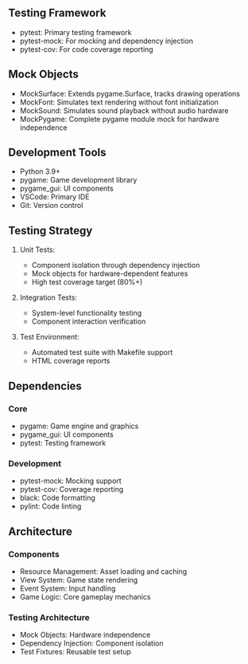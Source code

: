 ## Testing Framework
- pytest: Primary testing framework
- pytest-mock: For mocking and dependency injection
- pytest-cov: For code coverage reporting

## Mock Objects
- MockSurface: Extends pygame.Surface, tracks drawing operations
- MockFont: Simulates text rendering without font initialization
- MockSound: Simulates sound playback without audio hardware
- MockPygame: Complete pygame module mock for hardware independence

## Development Tools
- Python 3.9+
- pygame: Game development library
- pygame_gui: UI components
- VSCode: Primary IDE
- Git: Version control

## Testing Strategy
1. Unit Tests:
   - Component isolation through dependency injection
   - Mock objects for hardware-dependent features
   - High test coverage target (80%+)

2. Integration Tests:
   - System-level functionality testing
   - Component interaction verification

3. Test Environment:
   - Automated test suite with Makefile support
   - HTML coverage reports

## Dependencies
### Core
- pygame: Game engine and graphics
- pygame_gui: UI components
- pytest: Testing framework

### Development
- pytest-mock: Mocking support
- pytest-cov: Coverage reporting
- black: Code formatting
- pylint: Code linting

## Architecture
### Components
- Resource Management: Asset loading and caching
- View System: Game state rendering
- Event System: Input handling
- Game Logic: Core gameplay mechanics

### Testing Architecture
- Mock Objects: Hardware independence
- Dependency Injection: Component isolation
- Test Fixtures: Reusable test setup
